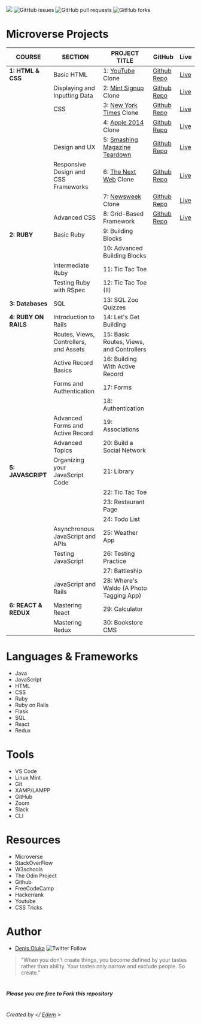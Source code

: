 ![](https://img.shields.io/badge/Microverse%20Projects-template-blue) 
![GitHub issues](https://img.shields.io/github/issues/edemagbenyo/Microverse-Projects)
![GitHub pull requests](https://img.shields.io/github/issues-pr/edemagbenyo/Microverse-Projects)
![GitHub forks](https://img.shields.io/github/forks/edemagbenyo/Microverse-Projects?style=social)

# Microverse Projects

| COURSE               | SECTION                                | PROJECT TITLE                            | GitHub                                                               | Live                                                                                                           |
| -------------------- | -------------------------------------- | ---------------------------------------- | -------------------------------------------------------------------- | -------------------------------------------------------------------------------------------------------------- |
| **1: HTML & CSS**    | Basic HTML                             | 1: [YouTube](https://youtube.com) Clone  | [Github Repo](https://github.com/edemagbenyo/images-videos-collins-edem)            | [Live](https://rawcdn.githack.com/edemagbenyo/images-videos-collins-edem/8749c5c20fd665623673327e159868e8a6f34916/index.html) |
|                      | Displaying and Inputting Data          | 2: [Mint Signup](https://mint.com) Clone | [Github Repo](https://github.com/edemagbenyo/html-forms-collins-edem)               | [Live](https://rawcdn.githack.com/edemagbenyo/html-forms-collins-edem/05f9a10551bf0698f9b042e88d8b07d502d7c801/index.html)                                         |
|                      | CSS                                    | 3: [New York Times](https://www.nytimes.com/2014/03/18/science/space/detection-of-waves-in-space-buttresses-landmark-theory-of-big-bang.html?_r=0) Clone      | [Github Repo](https://github.com/collinsugwu/New-York-Times-Clone)                | [Live](https://raw.githack.com/collinsugwu/New-York-Times-Clone/newyork-times-article-page-design/index.html)                                                                       |
|                      |                                        | 4: [Apple 2014](https://web.archive.org/web/20140301004610/http://www.apple.com/) Clone                       | [Github Repo](https://github.com/edemagbenyo/apple-website)              | [Live](https://rawcdn.githack.com/edemagbenyo/apple-website/d25b3b59431890e90f29e77aade762d5af467810/index.html)                                                                     |
|                      | Design and UX                          | 5: [Smashing Magazine Teardown](https://www.smashingmagazine.com/)            | [Github Repo](https://github.com/edemagbenyo/smashing-magazine-teardown)          | [Live](https://rawcdn.githack.com/edemagbenyo/smashing-magazine-teardown/7fac0c570a5a5b5c44df80be55d946b5e835b15a/index.html)                                                                 |
|                      | Responsive Design and CSS Frameworks   | 6: [The Next Web](https://thenextweb.com) Clone                    | [Github Repo](https://github.com/OlukaDenis/Responsive_Design/)                | [Live](https://rawcdn.githack.com/OlukaDenis/Responsive_Design/0b465c881c33ca6f165886535ecf5234aa76f337/index.html)                                                                       |
|                      |                                        | 7: [Newsweek](https://newsweek.com) Clone                        | [Github Repo](https://github.com/OlukaDenis/News-Week/)           | [Live](https://raw.githack.com/OlukaDenis/News-Week/master/index.html)                                                                  |
|                      | Advanced CSS                           | 8: Grid-Based Framework                  | [Github Repo](https://github.com/OlukaDenis/CSS-Framework/) | [Live](https://rawcdn.githack.com/OlukaDenis/CSS-Framework/57201b8e1b2e39da7ecb5cc08e856563611b2354/index.html)                                                        |  | 
| **2: RUBY**          | Basic Ruby                             | 9: Building Blocks                       |                                                    |                                                                      |
|                      |                                        | 10: Advanced Building Blocks             |                       |                                                               |
|                      | Intermediate Ruby                      | 11: Tic Tac Toe                          |                                                    |                                                                      |
|                      | Testing Ruby with RSpec                | 12: Tic Tac Toe (II)                     |                                                    |                                                                      |
| **3: Databases**                     | SQL                              | 13: SQL Zoo Quizzes                                |                                                    |                                                                          |
| **4: RUBY ON RAILS** | Introduction to Rails                  | 14: Let's Get Building                   |                                                                      |                                                                                                                |
|                      | Routes, Views, Controllers, and Assets | 15: Basic Routes, Views, and Controllers |                                                                      |                                                                                                                |
|                      | Active Record Basics                   | 16: Building With Active Record          |                                                                      |                                                                                                                |
|                      | Forms and Authentication               | 17: Forms                                |                                                                      |                                                                                                                |
|                      |                                        | 18: Authentication                       |                                                                      |                                                                                                                |
|                      | Advanced Forms and Active Record       | 19: Associations                         |                                                                      |                                                                                                                |
|                      | Advanced Topics                        | 20: Build a Social Network               |                                                                      |                                                                                                                |
| **5: JAVASCRIPT**    | Organizing your JavaScript Code        | 21: Library                              |                                                                      |                                                                                                                |
|                      |                                        | 22: Tic Tac Toe                          |                                                                      |                                                                                                                |
|                      |                                        | 23: Restaurant Page                      |                                                                      |                                                                                                                |
|                      |                                        | 24: Todo List                            |                                                                      |                                                                                                                |
|                      | Asynchronous JavaScript and APIs       | 25: Weather App                          |                                                                      |                                                                                                                |
|                      | Testing JavaScript                     | 26: Testing Practice                     |                                                                      |                                                                                                                |
|                      |                                        | 27: Battleship                           |                                                                      |                                                                                                                |
|                      | JavaScript and Rails                   | 28: Where's Waldo (A Photo Tagging App)  |                                                                      |                                                                                                                |
| **6: REACT & REDUX** | Mastering React                        | 29: Calculator                           |                                                                      |                                                                                                                |
|                      | Mastering Redux                        | 30: Bookstore CMS                        |                                                                      |                                                                                                                |


# Languages & Frameworks
- Java
- JavaScript
- HTML
- CSS
- Ruby
- Ruby on Rails
- Flask
- SQL
- React
- Redux

# Tools
- VS Code
- Linux Mint
- Git
- XAMP/LAMPP
- GitHub
- Zoom
- Slack
- CLI

# Resources
- Microverse
- StackOverFlow
- W3schools
- The Odin Project
- Github
- FreeCodeCamp
- Hackerrank
- Youtube
- CSS Tricks

# Author
- [Denis Oluka](https://github.com/OlukaDenis) ![Twitter Follow](https://img.shields.io/twitter/follow/dennylucaz?style=social)

> "When you don't create things, you become defined by your tastes rather than ability. Your tastes only narrow and exclude people. So create.”

#
  ##### _Please you are free to Fork this repository_ 
#

###### Created by </ [Edem](https://github.com/edemagbenyo) >
